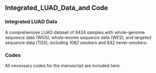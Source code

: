 ## Integrated_LUAD_Data_and Code
### Integrated LUAD Data
A comprehensive LUAD dataset of 9424 samples with whole-genome sequence data (WGS), whole-exome sequence data (WES), and targeted sequence data (TGS), including 1082 smokers and 642 never-smokers. 
### Codes
All necessary codes for the manuscript are included here.
